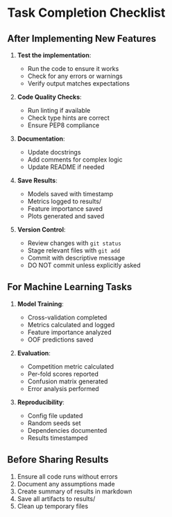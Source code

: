 # Task Completion Checklist

## After Implementing New Features
1. **Test the implementation**:
   - Run the code to ensure it works
   - Check for any errors or warnings
   - Verify output matches expectations

2. **Code Quality Checks**:
   - Run linting if available
   - Check type hints are correct
   - Ensure PEP8 compliance

3. **Documentation**:
   - Update docstrings
   - Add comments for complex logic
   - Update README if needed

4. **Save Results**:
   - Models saved with timestamp
   - Metrics logged to results/
   - Feature importance saved
   - Plots generated and saved

5. **Version Control**:
   - Review changes with `git status`
   - Stage relevant files with `git add`
   - Commit with descriptive message
   - DO NOT commit unless explicitly asked

## For Machine Learning Tasks
1. **Model Training**:
   - Cross-validation completed
   - Metrics calculated and logged
   - Feature importance analyzed
   - OOF predictions saved

2. **Evaluation**:
   - Competition metric calculated
   - Per-fold scores reported
   - Confusion matrix generated
   - Error analysis performed

3. **Reproducibility**:
   - Config file updated
   - Random seeds set
   - Dependencies documented
   - Results timestamped

## Before Sharing Results
1. Ensure all code runs without errors
2. Document any assumptions made
3. Create summary of results in markdown
4. Save all artifacts to results/
5. Clean up temporary files